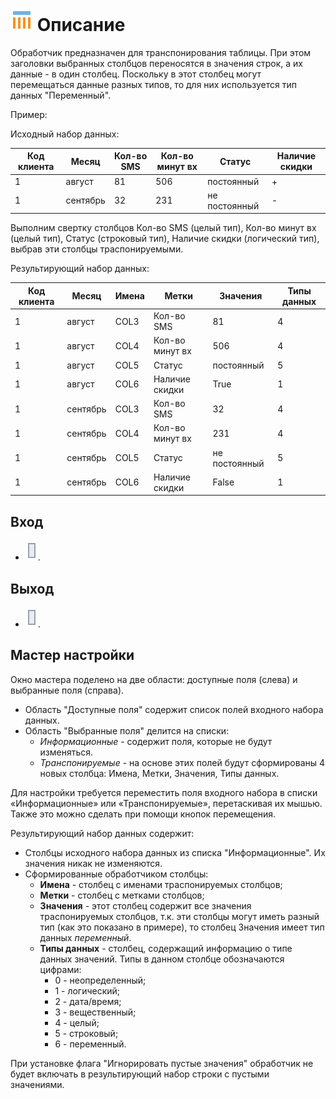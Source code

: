 # ![](../../media/app/icons/component_18/component_default-05.svg) Описание

Обработчик предназначен для транспонирования таблицы. При этом заголовки выбранных столбцов переносятся в значения строк, а их данные - в один столбец. Поскольку в этот столбец могут перемещаться данные разных типов, то для них используется тип данных "Переменный".

Пример:

Исходный набор данных:

 | Код клиента | Месяц | Кол-во SMS | Кол-во минут вх | Статус | Наличие скидки |
 | -------- | -------- | -------- |-------- | -------- | -------- |
 | 1 | август | 81 | 506 | постоянный | + |
 | 1 | сентябрь | 32 | 231 | не постоянный | - |

Выполним свертку столбцов Кол-во SMS (целый тип), Кол-во минут вх (целый тип), Статус (строковый тип), Наличие скидки (логический тип), выбрав эти столбцы траспонируемыми.

Результирующий набор данных:

 | Код клиента | Месяц | Имена | Метки | Значения | Типы данных |
 | -------- | -------- | -------- | -------- | -------- | -------- |
 | 1 | август | COL3 | Кол-во SMS | 81 | 4 |
 | 1 | август | COL4 | Кол-во минут вх | 506 | 4 |
 | 1 | август | COL5 | Статус | постоянный | 5 |
 | 1 | август | COL6 | Наличие скидки | True | 1 |
 | 1 | сентябрь | COL3 | Кол-во SMS | 32 | 4 |
 | 1 | сентябрь | COL4 | Кол-во минут вх | 231 | 4 |
 | 1 | сентябрь | COL5 | Статус | не постоянный | 5 |
 | 1 | сентябрь | COL6 | Наличие скидки | False | 1 |

## Вход

* ![](../../media/app/icons/ports/output_table_inactive.svg).

## Выход

* ![](../../media/app/icons/ports/output_table_inactive.svg).

## Мастер настройки

Окно мастера поделено на две области: доступные поля (слева) и выбранные поля (справа).

* Область "Доступные поля" содержит список полей входного набора данных.
* Область "Выбранные поля" делится на списки:
  * *Информационные* - содержит поля, которые не будут изменяться.
  * *Транспонируемые* - на основе этих полей будут сформированы 4 новых столбца: Имена, Метки, Значения, Типы данных.

Для настройки требуется переместить поля входного набора в списки «Информационные» или «Транспонируемые», перетаскивая их мышью. Также это можно сделать при помощи кнопок перемещения.

Результирующий набор данных содержит:

* Столбцы исходного набора данных из списка "Информационные". Их значения никак не изменяются.
* Сформированные обработчиком столбцы:
  * **Имена** - столбец с именами траспонируемых столбцов;
  * **Метки** - столбец с метками столбцов;
  * **Значения** - этот столбец содержит все значения траспонируемых столбцов, т.к. эти столбцы могут иметь разный тип (как это показано в примере), то столбец Значения имеет тип данных *переменный*.
  * **Типы данных** - столбец, содержащий информацию о типе данных значений. Типы в данном столбце обозначаются цифрами:
    * 0 - неопределенный;
    * 1 - логический;
    * 2 - дата/время;
    * 3 - вещественный;
    * 4 - целый;
    * 5 - строковый;
    * 6 - переменный.

При установке флага "Игнорировать пустые значения" обработчик не будет включать в результирующий набор строки с пустыми значениями.
